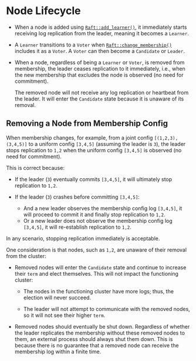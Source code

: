 # Node Lifecycle

- When a node is added using [`Raft::add_learner()`], it immediately starts receiving log
  replication from the leader, meaning it becomes a `Learner`.

- A `Learner` transitions to a `Voter` when [`Raft::change_membership()`] includes it as a
  `Voter`. A `Voter` can then become a `Candidate` or `Leader`.

- When a node, regardless of being a `Learner` or `Voter`, is removed from membership, the
  leader ceases replication to it immediately, i.e., when the new membership that
  excludes the node is observed (no need for commitment).

  The removed node will not receive any log replication or heartbeat from the
  leader. It will enter the `Candidate` state because it is unaware of its removal.


## Removing a Node from Membership Config

When membership changes, for example, from a joint config `[(1,2,3),
(3,4,5)]` to a uniform config `[3,4,5]` (assuming the leader is `3`), the leader
stops replication to `1,2` when the uniform config `[3,4,5]` is observed (no need for commitment).

This is correct because:

- If the leader (`3`) eventually commits `[3,4,5]`, it will ultimately stop replication to `1,2`.

- If the leader (`3`) crashes before committing `[3,4,5]`:
    - And a new leader observes the membership config log `[3,4,5]`, it will proceed to commit it and finally stop replication to `1,2`.
    - Or a new leader does not observe the membership config log `[3,4,5]`, it will re-establish replication to `1,2`.

In any scenario, stopping replication immediately is acceptable.

One consideration is that nodes, such as `1,2`, are unaware of their removal from the cluster:

- Removed nodes will enter the `Candidate` state and continue to increase their `term` and elect themselves.
  This will not impact the functioning cluster:

    - The nodes in the functioning cluster have more logs; thus, the election will never succeed.

    - The leader will not attempt to communicate with the removed nodes, so it will not see their higher `term`.

- Removed nodes should eventually be shut down. Regardless of whether the leader
  replicates the membership without these removed nodes to them, an external process should
  always shut them down. This is because there is no
  guarantee that a removed node can receive the membership log within a finite time.


[`Raft::add_learner()`]: `crate::Raft::add_learner`
[`Raft::change_membership()`]: `crate::Raft::change_membership`
[`extended_membership`]: `crate::docs::data::extended_membership`
